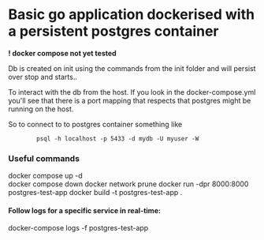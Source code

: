 # Basic go application dockerised with a persistent postgres container

**! docker compose not yet tested**

Db is created on init using the commands from the init folder and will persist over stop and starts..

To interact with the db from the host. If you look in the docker-compose.yml you'll see that there is a port mapping that respects that postgres might be running on the host.

So to connect to to postgres container something like

            psql -h localhost -p 5433 -d mydb -U myuser -W

### Useful commands

docker compose up -d  
docker compose down
docker network prune
docker run -dpr 8000:8000 postgres-test-app
docker build -t postgres-test-app .

#### Follow logs for a specific service in real-time:

docker-compose logs -f postgres-test-app
